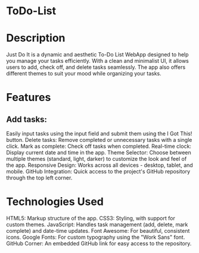 # ToDo-List

# Description
Just Do It is a dynamic and aesthetic To-Do List WebApp designed to help you manage your tasks efficiently. With a clean and minimalist UI, it allows users to add, check off, and delete tasks seamlessly. The app also offers different themes to suit your mood while organizing your tasks.

# Features
## Add tasks:
Easily input tasks using the input field and submit them using the I Got This! button.
Delete tasks: Remove completed or unnecessary tasks with a single click.
Mark as complete: Check off tasks when completed.
Real-time clock: Display current date and time in the app.
Theme Selector: Choose between multiple themes (standard, light, darker) to customize the look and feel of the app.
Responsive Design: Works across all devices - desktop, tablet, and mobile.
GitHub Integration: Quick access to the project's GitHub repository through the top left corner.
# Technologies Used
HTML5: Markup structure of the app.
CSS3: Styling, with support for custom themes.
JavaScript: Handles task management (add, delete, mark complete) and date-time updates.
Font Awesome: For beautiful, consistent icons.
Google Fonts: For custom typography using the "Work Sans" font.
GitHub Corner: An embedded GitHub link for easy access to the repository.
